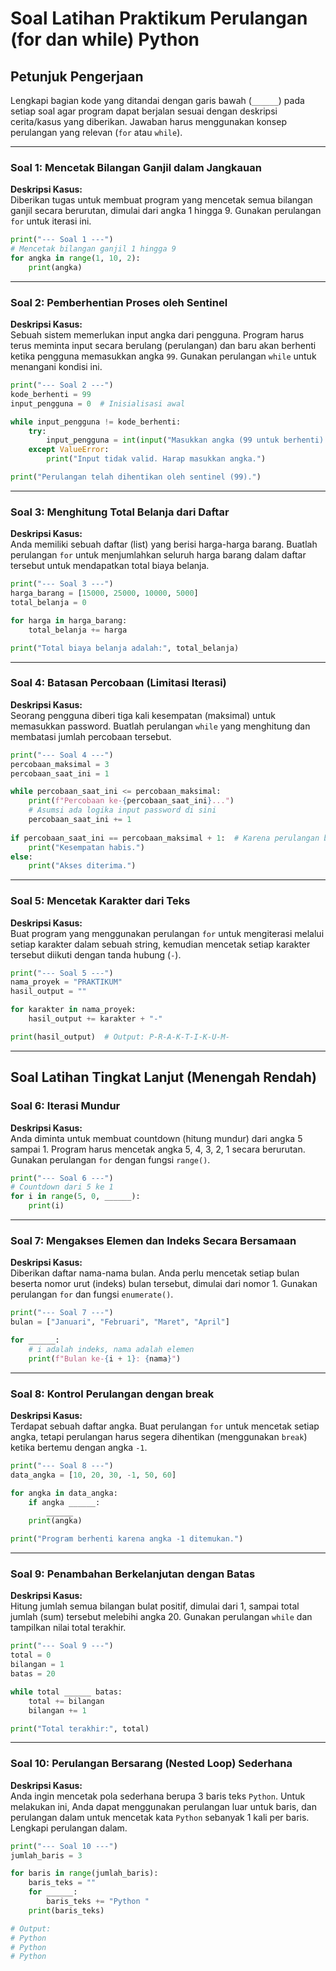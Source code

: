 # Soal Latihan Praktikum Perulangan (for dan while) Python

## Petunjuk Pengerjaan
Lengkapi bagian kode yang ditandai dengan garis bawah (`______`) pada setiap soal agar program dapat berjalan sesuai dengan deskripsi cerita/kasus yang diberikan. Jawaban harus menggunakan konsep perulangan yang relevan (`for` atau `while`).

---

### **Soal 1: Mencetak Bilangan Ganjil dalam Jangkauan**
**Deskripsi Kasus:**  
Diberikan tugas untuk membuat program yang mencetak semua bilangan ganjil secara berurutan, dimulai dari angka 1 hingga 9. Gunakan perulangan `for` untuk iterasi ini.

```python
print("--- Soal 1 ---")
# Mencetak bilangan ganjil 1 hingga 9
for angka in range(1, 10, 2):
    print(angka)
```

---

### **Soal 2: Pemberhentian Proses oleh Sentinel**
**Deskripsi Kasus:**  
Sebuah sistem memerlukan input angka dari pengguna. Program harus terus meminta input secara berulang (perulangan) dan baru akan berhenti ketika pengguna memasukkan angka `99`. Gunakan perulangan `while` untuk menangani kondisi ini.

```python
print("--- Soal 2 ---")
kode_berhenti = 99
input_pengguna = 0  # Inisialisasi awal

while input_pengguna != kode_berhenti:
    try:
        input_pengguna = int(input("Masukkan angka (99 untuk berhenti): "))
    except ValueError:
        print("Input tidak valid. Harap masukkan angka.")

print("Perulangan telah dihentikan oleh sentinel (99).")
```

---

### **Soal 3: Menghitung Total Belanja dari Daftar**
**Deskripsi Kasus:**  
Anda memiliki sebuah daftar (list) yang berisi harga-harga barang. Buatlah perulangan `for` untuk menjumlahkan seluruh harga barang dalam daftar tersebut untuk mendapatkan total biaya belanja.

```python
print("--- Soal 3 ---")
harga_barang = [15000, 25000, 10000, 5000]
total_belanja = 0

for harga in harga_barang:
    total_belanja += harga

print("Total biaya belanja adalah:", total_belanja)
```

---

### **Soal 4: Batasan Percobaan (Limitasi Iterasi)**
**Deskripsi Kasus:**  
Seorang pengguna diberi tiga kali kesempatan (maksimal) untuk memasukkan password. Buatlah perulangan `while` yang menghitung dan membatasi jumlah percobaan tersebut.

```python
print("--- Soal 4 ---")
percobaan_maksimal = 3
percobaan_saat_ini = 1

while percobaan_saat_ini <= percobaan_maksimal:
    print(f"Percobaan ke-{percobaan_saat_ini}...")
    # Asumsi ada logika input password di sini
    percobaan_saat_ini += 1
    
if percobaan_saat_ini == percobaan_maksimal + 1:  # Karena perulangan berhenti saat menjadi 4
    print("Kesempatan habis.")
else:
    print("Akses diterima.")
```

---

### **Soal 5: Mencetak Karakter dari Teks**
**Deskripsi Kasus:**  
Buat program yang menggunakan perulangan `for` untuk mengiterasi melalui setiap karakter dalam sebuah string, kemudian mencetak setiap karakter tersebut diikuti dengan tanda hubung (`-`).

```python
print("--- Soal 5 ---")
nama_proyek = "PRAKTIKUM"
hasil_output = ""

for karakter in nama_proyek:
    hasil_output += karakter + "-"

print(hasil_output)  # Output: P-R-A-K-T-I-K-U-M-
```

---

## **Soal Latihan Tingkat Lanjut (Menengah Rendah)**

### **Soal 6: Iterasi Mundur**
**Deskripsi Kasus:**  
Anda diminta untuk membuat countdown (hitung mundur) dari angka 5 sampai 1. Program harus mencetak angka 5, 4, 3, 2, 1 secara berurutan. Gunakan perulangan `for` dengan fungsi `range()`.

```python
print("--- Soal 6 ---")
# Countdown dari 5 ke 1
for i in range(5, 0, ______):
    print(i)
```

---

### **Soal 7: Mengakses Elemen dan Indeks Secara Bersamaan**
**Deskripsi Kasus:**  
Diberikan daftar nama-nama bulan. Anda perlu mencetak setiap bulan beserta nomor urut (indeks) bulan tersebut, dimulai dari nomor 1. Gunakan perulangan `for` dan fungsi `enumerate()`.

```python
print("--- Soal 7 ---")
bulan = ["Januari", "Februari", "Maret", "April"]

for ______:
    # i adalah indeks, nama adalah elemen
    print(f"Bulan ke-{i + 1}: {nama}")
```

---

### **Soal 8: Kontrol Perulangan dengan break**
**Deskripsi Kasus:**  
Terdapat sebuah daftar angka. Buat perulangan `for` untuk mencetak setiap angka, tetapi perulangan harus segera dihentikan (menggunakan `break`) ketika bertemu dengan angka `-1`.

```python
print("--- Soal 8 ---")
data_angka = [10, 20, 30, -1, 50, 60]

for angka in data_angka:
    if angka ______:
        ______
    print(angka)

print("Program berhenti karena angka -1 ditemukan.")
```

---

### **Soal 9: Penambahan Berkelanjutan dengan Batas**
**Deskripsi Kasus:**  
Hitung jumlah semua bilangan bulat positif, dimulai dari 1, sampai total jumlah (sum) tersebut melebihi angka 20. Gunakan perulangan `while` dan tampilkan nilai total terakhir.

```python
print("--- Soal 9 ---")
total = 0
bilangan = 1
batas = 20

while total ______ batas:
    total += bilangan
    bilangan += 1

print("Total terakhir:", total)
```

---

### **Soal 10: Perulangan Bersarang (Nested Loop) Sederhana**
**Deskripsi Kasus:**  
Anda ingin mencetak pola sederhana berupa 3 baris teks `Python`. Untuk melakukan ini, Anda dapat menggunakan perulangan luar untuk baris, dan perulangan dalam untuk mencetak kata `Python` sebanyak 1 kali per baris. Lengkapi perulangan dalam.

```python
print("--- Soal 10 ---")
jumlah_baris = 3

for baris in range(jumlah_baris):
    baris_teks = ""
    for ______:
        baris_teks += "Python "
    print(baris_teks)

# Output:
# Python
# Python
# Python
```

